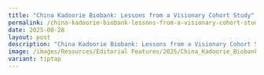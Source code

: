 ```yaml
---
title: "China Kadoorie Biobank: Lessons from a Visionary Cohort Study"
permalink: /china-kadoorie-biobank-lessons-from-a-visionary-cohort-study/
date: 2025-08-28
layout: post
description: "China Kadoorie Biobank: Lessons from a Visionary Cohort Study"
image: /images/Resources/Editorial Features/2025/China_Kadoorie_Biobank.jpg
variant: tiptap
---
```


